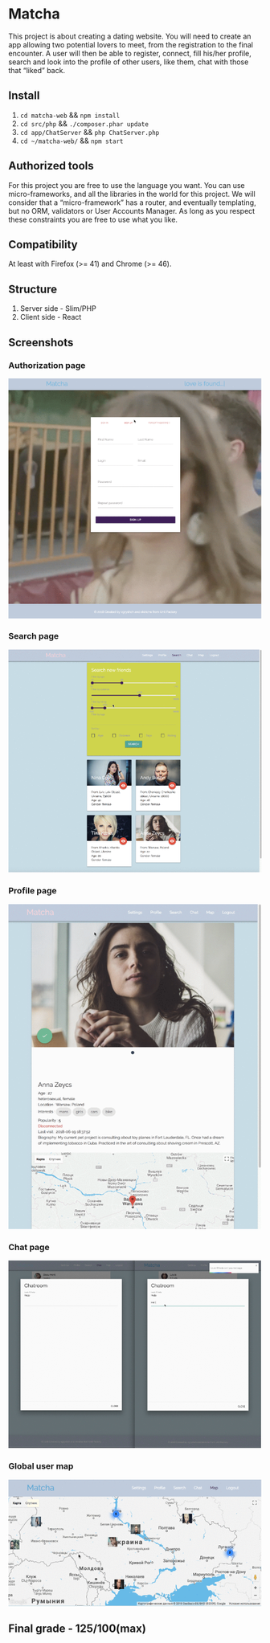 # Matcha
This project is about creating a dating website.
You will need to create an app allowing two potential lovers to meet,
from the registration to the final encounter.
A user will then be able to register, connect, fill his/her profile, search and look into
the profile of other users, like them, chat with those that “liked” back.

## Install
1. `cd matcha-web` && `npm install`
2. `cd src/php` && `./composer.phar update`
3. `cd app/ChatServer` && `php ChatServer.php`
4. `cd ~/matcha-web/` && `npm start`

## Authorized tools
For this project you are free to use the language you want.
You can use micro-frameworks, and all the libraries in the world for this project.
We will consider that a “micro-framework” has a router, and eventually templating,
but no ORM, validators or User Accounts Manager. As long as you respect these
constraints you are free to use what you like.

## Compatibility
At least with Firefox (>= 41) and Chrome (>= 46).

## Structure
1. Server side - Slim/PHP
2. Client side - React

## Screenshots
### Authorization page
![Auth](/screenshots/MatchaAuthPage.png)

### Search page
![Search](/screenshots/MatchaSearchPage.png)

### Profile page
![Profile](/screenshots/MatchaProfilePage.png)

### Chat page
![Chat](/screenshots/MatchaCharPage.png)

### Global user map
![Map](/screenshots/MatchaGlobalMap.png)

## Final grade - 125/100(max)
